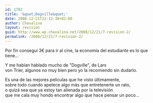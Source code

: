 ```yaml
---
id: 1702
title: '&quot;Dogville&quot;'
date: 2008-12-21T22:12:38+02:00
author: Chavalina
layout: revision
guid: http://www.wp.chavalina.net/2008/12/21/7-revision-2/
permalink: /2008/12/21/7-revision-2/
---
```

Por fin consegu&iacute; 3&euro; para ir al cine, la econom&iacute;a del estudiante es lo que tiene…

Y me hab&iacute;an hablado mucho de "Dogville", de Lars  
von Trier, algunos no muy bien pero yo la recomiendo sin dudarlo.

Es una de las mejores pel&iacute;culas que he visto &uacute;ltimamente,  
sobre todo cuando apetece algo más que entretenerte un rato,  
o quizá sea que ya estoy tan alienada por la televisi&oacute;n  
que me cala muy hondo encontrar algo que hace pensar un poco…